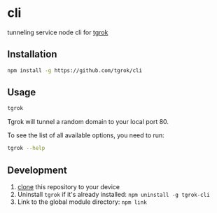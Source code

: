 # cli

tunneling service node cli for [tgrok](https://github.com/tgrok/tgrok.git)

## Installation

```bash
npm install -g https://github.com/tgrok/cli
```

## Usage

```bash
tgrok
```
Tgrok will tunnel a random domain to your local port 80.

To see the list of all available options, you need to run:

```bash
tgrok --help
```

## Development

1. [clone](https://help.github.com/articles/cloning-a-repository/) this repository to your device
2. Uninstall `tgrok` if it's already installed: `npm uninstall -g tgrok-cli`
3. Link to the global module directory: `npm link`
